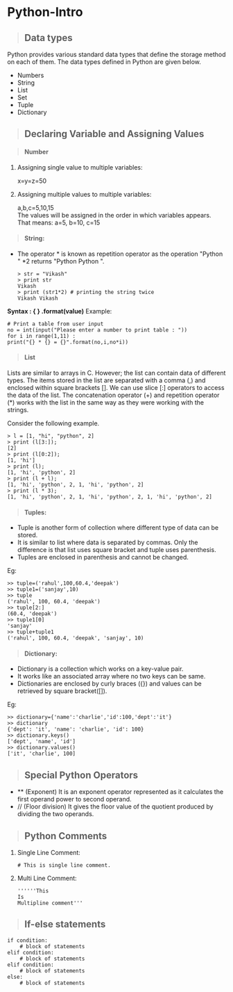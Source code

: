 # Python-Intro

> ## Data types

Python provides various standard data types that define the storage method on each of them. The data types defined in Python are given below.

* Numbers
* String
* List
* Set
* Tuple
* Dictionary

> ## Declaring Variable and Assigning Values

> #### Number
1. Assigning single value to multiple variables:
  
    x=y=z=50  

2. Assigning multiple values to multiple variables:
  
    a,b,c=5,10,15  
    The values will be assigned in the order in which variables appears. That means:
    a=5, b=10, c=15
     
> #### String:
* The operator * is known as repetition operator as the operation "Python " *2 returns "Python Python ".

      > str = "Vikash"
      > print str
      Vikash
      > print (str1*2) # printing the string twice  
      Vikash Vikash

**Syntax : { } .format(value)**
Example: 
 
    # Print a table from user input
    no = int(input("Please enter a number to print table : "))
    for i in range(1,11) :
    print("{} * {} = {}".format(no,i,no*i))

    
> #### List
Lists are similar to arrays in C. However; the list can contain data of different types. The items stored in the list are separated with a comma (,) and enclosed within square brackets [].
We can use slice [:] operators to access the data of the list. The concatenation operator (+) and repetition operator (*) works with the list in the same way as they were working with the strings.

Consider the following example.

    > l = [1, "hi", "python", 2]  
    > print (l[3:]);  
    [2]
    > print (l[0:2]);  
    [1, 'hi']
    > print (l);  
    [1, 'hi', 'python', 2]
    > print (l + l);  
    [1, 'hi', 'python', 2, 1, 'hi', 'python', 2]
    > print (l * 3);   
    [1, 'hi', 'python', 2, 1, 'hi', 'python', 2, 1, 'hi', 'python', 2]

> #### Tuples:
* Tuple is another form of collection where different type of data can be stored.
* It is similar to list where data is separated by commas. Only the difference is that list uses square bracket and tuple uses parenthesis.
* Tuples are enclosed in parenthesis and cannot be changed.

Eg:
 
    >> tuple=('rahul',100,60.4,'deepak')  
    >> tuple1=('sanjay',10)  
    >> tuple  
    ('rahul', 100, 60.4, 'deepak')  
    >> tuple[2:]  
    (60.4, 'deepak')  
    >> tuple1[0]  
    'sanjay'  
    >> tuple+tuple1  
    ('rahul', 100, 60.4, 'deepak', 'sanjay', 10)  
    
> #### Dictionary:
* Dictionary is a collection which works on a key-value pair.
* It works like an associated array where no two keys can be same.
* Dictionaries are enclosed by curly braces ({}) and values can be retrieved by square bracket([]).

Eg:

    >> dictionary={'name':'charlie','id':100,'dept':'it'}  
    >> dictionary  
    {'dept': 'it', 'name': 'charlie', 'id': 100}  
    >> dictionary.keys()  
    ['dept', 'name', 'id']  
    >> dictionary.values()  
    ['it', 'charlie', 100]   
    
> ## Special Python Operators

* ** (Exponent)	It is an exponent operator represented as it calculates the first operand power to second operand.
* // (Floor division)	It gives the floor value of the quotient produced by dividing the two operands.

> ## Python Comments

1) Single Line Comment:

       # This is single line comment.  
      
2) Multi Line Comment:

       ''''''This 
       Is 
       Multipline comment'''  

> ## If-else statements

    if condition:   
        # block of statements   
    elif condition:   
        # block of statements   
    elif condition:   
        # block of statements   
    else:
        # block of statements

